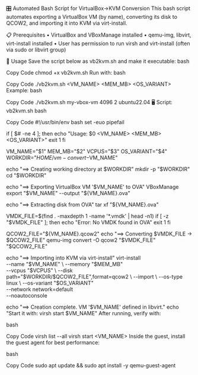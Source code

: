 🎛️ Automated Bash Script for VirtualBox→KVM Conversion
This bash script automates exporting a VirtualBox VM (by name), converting its disk to QCOW2, and importing it into KVM via virt-install.

📋 Prerequisites
• VirtualBox and VBoxManage installed
• qemu-img, libvirt, virt-install installed
• User has permission to run virsh and virt-install (often via sudo or libvirt group)

🚀 Usage
Save the script below as vb2kvm.sh and make it executable:
bash

Copy Code
chmod +x vb2kvm.sh
Run with:
bash

Copy Code
./vb2kvm.sh <VM_NAME> <MEM_MB> <VCPUS> <OS_VARIANT>
Example:
bash

Copy Code
./vb2kvm.sh my-vbox-vm 4096 2 ubuntu22.04
🖥️ Script: vb2kvm.sh
bash

Copy Code
#!/usr/bin/env bash
set -euo pipefail

if [ $# -ne 4 ]; then
  echo "Usage: $0 <VM_NAME> <MEM_MB> <VCPUS> <OS_VARIANT>"
  exit 1
fi

VM_NAME="$1"
MEM_MB="$2"
VCPUS="$3"
OS_VARIANT="$4"
WORKDIR="$HOME/vm-convert-$VM_NAME"

echo "==> Creating working directory at $WORKDIR"
mkdir -p "$WORKDIR"
cd "$WORKDIR"

echo "==> Exporting VirtualBox VM '$VM_NAME' to OVA"
VBoxManage export "$VM_NAME" --output "${VM_NAME}.ova"

echo "==> Extracting disk from OVA"
tar xf "${VM_NAME}.ova"

VMDK_FILE=$(find . -maxdepth 1 -name '*.vmdk' | head -n1)
if [ -z "$VMDK_FILE" ]; then
  echo "Error: No VMDK found in OVA"
  exit 1
fi

QCOW2_FILE="${VM_NAME}.qcow2"
echo "==> Converting $VMDK_FILE → $QCOW2_FILE"
qemu-img convert -O qcow2 "$VMDK_FILE" "$QCOW2_FILE"

echo "==> Importing into KVM via virt-install"
virt-install \
  --name "$VM_NAME" \
  --memory "$MEM_MB" \
  --vcpus "$VCPUS" \
  --disk path="$WORKDIR/$QCOW2_FILE",format=qcow2 \
  --import \
  --os-type linux \
  --os-variant "$OS_VARIANT" \
  --network network=default \
  --noautoconsole

echo "==> Creation complete. VM '$VM_NAME' defined in libvirt."
echo "Start it with: virsh start $VM_NAME"
After running, verify with:

bash

Copy Code
virsh list --all
virsh start <VM_NAME>
Inside the guest, install the guest agent for best performance:

bash

Copy Code
sudo apt update && sudo apt install -y qemu-guest-agent




